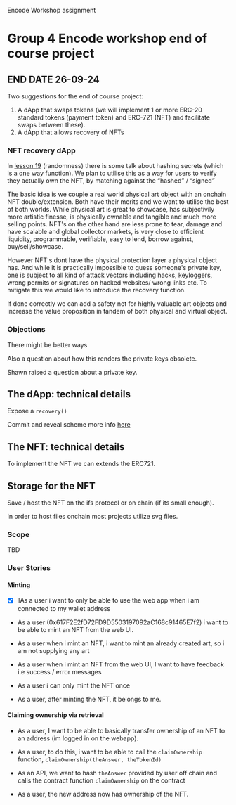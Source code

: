 Encode Workshop assignment

# Group 4 Encode workshop end of course project

## END DATE 26-09-24
Two suggestions for the end of course project:
1. A dApp that swaps tokens (we will implement 1 or more ERC-20 standard tokens (payment token) and ERC-721 (NFT) and facilitate swaps between these).
2. A dApp that allows recovery of NFTs


### NFT recovery dApp

In [lesson 19](https://youtu.be/6trWml_1RJQ) (randomness) there is some talk about hashing secrets (which is a one way function).
We plan to utilise this as a way for users to verify they actually own the NFT, by matching against the “hashed” / “signed”

The basic idea is we couple a real world physical art object  with an onchain NFT double/extension.
Both have their merits and we want to utilise the best of both worlds.
While physical art is great to showcase, has subjectivily more artistic finesse, is physically ownable and tangible and much more selling points. NFT's on the other hand are less prone to tear, damage and have scalable and global collector markets, is very close to efficient liquidity, programmable, verifiable, easy to lend, borrow against, buy/sell/showcase.

However NFT's dont have the physical protection layer a physical object has. And while it is practically impossible to guess someone's private key, one is subject to all kind of attack vectors including hacks, keyloggers, wrong permits or signatures on hacked websites/ wrong links etc. To mitigate this we would like to introduce the recovery function.

If done correctly we can add a safety net for highly valuable art objects and increase the value proposition in tandem of both physical and virtual object.

### Objections

There might be better ways

Also a question about how this renders the private keys obsolete.

Shawn raised a question about a private key.

## The dApp: technical details

Expose a `recovery()` 

Commit and reveal scheme more info [here](https://blog.jarrodwatts.com/understanding-the-commit-reveal-scheme-with-solidity-examples)

## The NFT: technical details

To implement the NFT we can extends the ERC721.

## Storage for the NFT

Save / host the NFT  on the ifs protocol or on chain (if its small enough).

In order to host files onchain most projects utilize svg files.


### Scope

TBD


### User Stories

#### Minting

- [x] ]As a user i want to only be able to use the web app when i am connected to my wallet address

- As a user (0x617F2E2fD72FD9D5503197092aC168c91465E7f2) i want to be able to mint an NFT from the web UI.


- As a user when i mint an NFT, i want to mint an already created art, so i am not supplying any art

- As a user when i mint an NFT from the web UI, I want to have  feedback i.e success / error messages

- As a user i can only mint the NFT once

- As a user, after minting the NFT, it belongs to me.

#### Claiming ownership via retrieval

- As a user, I want to be able to basically transfer ownership of an NFT to an address (im logged in on the webapp).

- As a user, to do this, i want to be able to call the `claimOwnership` function, `claimOwnership(theAnswer, theTokenId)`

- As an API, we want to hash `theAnswer` provided by user off chain and calls the contract function `claimOwnership` on the contract

- As a user, the new address now has ownership of the NFT.

